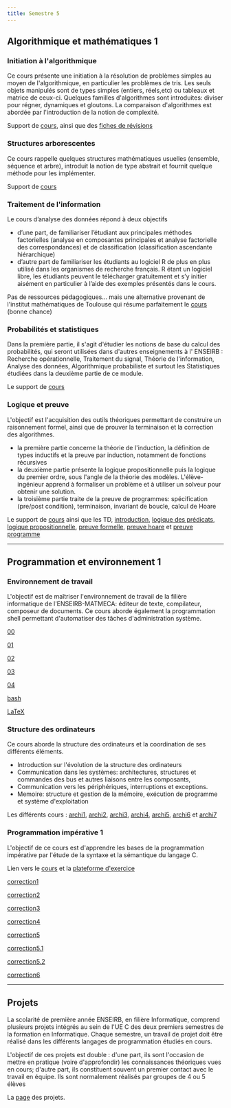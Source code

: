 ```yaml
---
title: Semestre 5
---
```


## <i class="fas fa-calculator"></i> Algorithmique et mathématiques 1

### Initiation à l'algorithmique

Ce cours présente une initiation à la résolution de problèmes simples au moyen
de l'algorithmique, en particulier les problèmes de tris. Les seuls objets
manipulés sont de types simples (entiers, réels,etc) ou tableaux et matrice de
ceux-ci. Quelques familles d'algorithmes sont introduites: diviser pour régner,
dynamiques et gloutons. La comparaison d'algorithmes est abordée par
l'introduction de la notion de complexité.

Support de
[cours](http://www.apprendre-en-ligne.net/info/bibliotheque/initiation-algorithmique.pdf),
ainsi que des [fiches de
révisions](https://drive.google.com/file/d/1-SemWVRsfUbeEjiQ5UYnzp4yw0mdMLHn/view)

### Structures arborescentes

Ce cours rappelle quelques structures mathématiques usuelles (ensemble, séquence
et arbre), introduit la notion de type abstrait et fournit quelque méthode pour
les implémenter.

Support de
[cours](http://www.mohamedelafrit.com/education/ENSEIRB/Graphes/notes22Novembre2006.pdf)

### Traitement de l'information

Le cours d’analyse des données répond à deux objectifs

+ d’une part, de familiariser l’étudiant aux principales méthodes factorielles
  (analyse en composantes principales et analyse factorielle des correspondances)
  et de classification (classification ascendante hiérarchique)
+ d’autre part de familiariser les étudiants au logiciel R de plus en plus
  utilisé dans les organismes de recherche français. R étant un logiciel libre,
  les étudiants peuvent le télécharger gratuitement et s’y initier aisément en
  particulier à l’aide des exemples présentés dans le cours.

Pas de ressources pédagogiques... mais une alternative provenant de l'institut
mathématiques de Toulouse qui résume parfaitement le
[cours](./img/asdm.pdf) (bonne chance)

### Probabilités et statistiques

Dans la première partie, il s'agit d'étudier les notions de base du calcul des
probabilités, qui seront utilisées dans d'autres enseignements à l' ENSEIRB :
Recherche opérationnelle, Traitement du signal, Théorie de l'information,
Analyse des données, Algorithmique probabiliste et surtout les Statistiques
étudiées dans la deuxième partie de ce module.

Le support de [cours](./img/probas.pdf)

### Logique et preuve

L'objectif est l'acquisition des outils théoriques permettant de construire un
raisonnement formel, ainsi que de prouver la terminaison et la correction des
algorithmes.

+ la première partie concerne la théorie de l'induction, la définition de types
  inductifs et la preuve par induction, notamment de fonctions récursives
+ la deuxième partie présente la logique propositionnelle puis la logique du
  premier ordre, sous l'angle de la théorie des modèles. L'élève-ingénieur
  apprend à formaliser un problème et à utiliser un solveur pour obtenir une
  solution.
+ la troisième partie traite de la preuve de programmes: spécification (pre/post
  condition), terminaison, invariant de boucle, calcul de Hoare

Le support de [cours](./img/poly-if107-etd.pdf) ainsi que les TD,
[introduction](./img/td-induction.etd.pdf), [logique des
prédicats](./img/td-logique-predicats.etd.pdf), [logique
propositionnelle](./img/td-logique-propositionnelle.etd.pdf), [preuve
formelle](./img/td-preuve-formelle.etd.pdf), [preuve
hoare](./img/td-preuve-hoare.etd.pdf) et [preuve programme](./img/td-preuve-programme.etd.pdf)

---

## <i class="fas fa-code"></i> Programmation et environnement 1

### Environnement de travail

L'objectif est de maîtriser l'environnement de travail de la filière
informatique de l'ENSEIRB-MATMECA: éditeur de texte, compilateur, composeur de
documents. Ce cours aborde également la programmation shell permettant
d'automatiser des tâches d'administration système.

[00](http://mfaverge.vvv.enseirb-matmeca.fr/wordpress/wp-content/cours/IF104/00-introduction.pdf)

[01](./img/01.pdf)

[02](./img/02.pdf)

[03](./img/03.pdf)

[04](./img/04.pdf)

[bash](./img/Bash.tar.xz)

[LaTeX](./img/LaTeX.tar.xz)

### Structure des ordinateurs

Ce cours aborde la structure des ordinateurs et la coordination de ses
différents éléments.

+ Introduction sur l'évolution de la structure des ordinateurs
+ Communication dans les systèmes: architectures, structures et commandes des
  bus et autres liaisons entre les composants,
+ Communication vers les périphériques, interruptions et exceptions.
+ Memoire: structure et gestion de la mémoire, exécution de programme et système
  d'exploitation

Les différents cours : [archi1](./img/archi-1.pdf),
[archi2](./img/archi-2.pdf), [archi3](./img/archi-3.pdf),
[archi4](./img/archi-4.pdf), [archi5](./img/archi-5.pdf),
[archi6](./img/archi-6.pdf) et [archi7](./img/archi-7.pdf)

### Programmation impérative 1

L'objectif de ce cours est d'apprendre les bases de la programmation impérative
par l'étude de la syntaxe et la sémantique du langage C.

Lien vers le [cours](https://www.labri.fr/perso/fmoranda/slides/pg101.html#/) et
la [plateforme d'exercice](https://thor.enseirb-matmeca.fr:4443/)









[correction1](./img/feuille1.tar.xz)

[correction2](./img/feuille2.tar.xz)

[correction3](./img/feuille3.tar.xz)

[correction4](./img/feuille4.tar.xz)

[correction5](./img/feuille5.tar.xz)

[correction5.1](./img/feuille5-1.tar.xz)

[correction5.2](./img/feuille5-2.tar.xz)

[correction6](./img/feuille6.tar.xz)

---

## Projets

La scolarité de première année ENSEIRB, en filière Informatique, comprend
plusieurs projets intégrés au sein de l'UE C des deux premiers semestres de la
formation en Informatique. Chaque semestre, un travail de projet doit être
réalisé dans les différents langages de programmation étudiés en cours.

L'objectif de ces projets est double : d'une part, ils sont l'occasion de mettre
en pratique (voire d'approfondir) les connaissances théoriques vues en cours;
d'autre part, ils constituent souvent un premier contact avec le travail en
équipe. Ils sont normalement réalisés par groupes de 4 ou 5 élèves

La
[page](https://www.labri.fr/perso/renault/working/teaching/projets/projets.php)
des projets.
